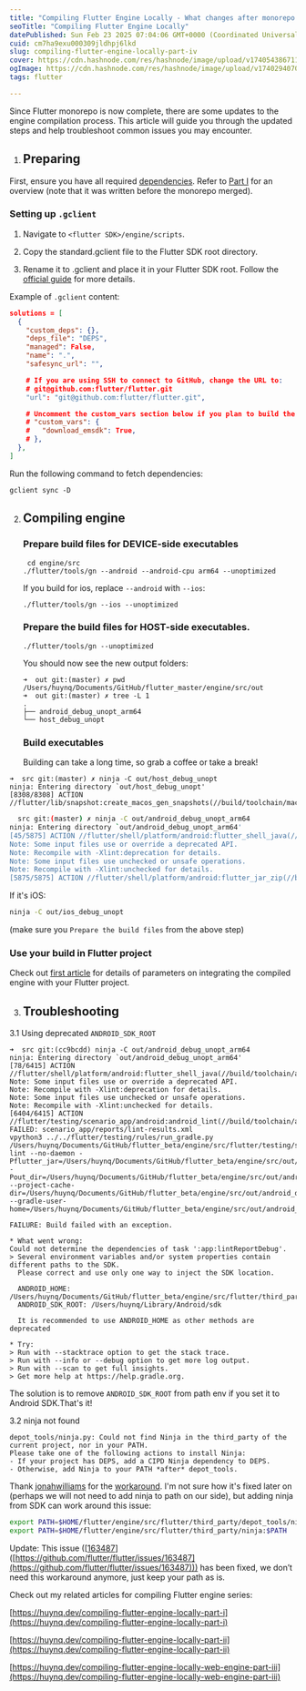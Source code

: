 ```yaml
---
title: "Compiling Flutter Engine Locally - What changes after monorepo (Part IV)"
seoTitle: "Compiling Flutter Engine Locally"
datePublished: Sun Feb 23 2025 07:04:06 GMT+0000 (Coordinated Universal Time)
cuid: cm7ha9exu000309jldhpj6lkd
slug: compiling-flutter-engine-locally-part-iv
cover: https://cdn.hashnode.com/res/hashnode/image/upload/v1740543867115/58712380-f0eb-44ed-99d1-80dd839deb76.webp
ogImage: https://cdn.hashnode.com/res/hashnode/image/upload/v1740294070058/3fb75603-a2c6-44bb-8673-7a77b5a1627a.jpeg
tags: flutter

---
```


Since Flutter monorepo is now complete, there are some updates to the engine compilation process. This article will guide you through the updated steps and help troubleshoot common issues you may encounter.

1. ## Preparing
    

First, ensure you have all required [dependencies](https://github.com/flutter/flutter/blob/master/engine/src/flutter/docs/contributing/Setting-up-the-Engine-development-environment.md#getting-dependencies). Refer to [Part I](https://huynq.dev/compiling-flutter-engine-locally-part-i) for an overview (note that it was written before the monorepo merged).

### Setting up `.gclient`

1. Navigate to `<flutter SDK>/engine/scripts`.
    
2. Copy the standard.gclient file to the Flutter SDK root directory.
    
3. Rename it to .gclient and place it in your Flutter SDK root. Follow the [official guide](https://github.com/flutter/flutter/blob/master/engine/README.md) for more details.
    

Example of `.gclient` content:

```json
solutions = [
  {
    "custom_deps": {},
    "deps_file": "DEPS",
    "managed": False,
    "name": ".",
    "safesync_url": "",

    # If you are using SSH to connect to GitHub, change the URL to:
    # git@github.com:flutter/flutter.git
    "url": "git@github.com:flutter/flutter.git",

    # Uncomment the custom_vars section below if you plan to build the web engine.
    # "custom_vars": {
    #   "download_emsdk": True,
    # },
  },
]
```

Run the following command to fetch dependencies:

```console
gclient sync -D
```

2. ## Compiling engine
    
    ### Prepare build files for DEVICE-side executables
    
    ```console
     cd engine/src
    ./flutter/tools/gn --android --android-cpu arm64 --unoptimized
    ```
    
    If you build for ios, replace `--android` with `--ios`:
    
    ```console
    ./flutter/tools/gn --ios --unoptimized
    ```
    
    ### Prepare the build files for HOST-side executables.
    
    ```console
    ./flutter/tools/gn --unoptimized
    ```
    
    You should now see the new output folders:
    
    ```console
    ➜  out git:(master) ✗ pwd
    /Users/huynq/Documents/GitHub/flutter_master/engine/src/out
    ➜  out git:(master) ✗ tree -L 1
    .
    ├── android_debug_unopt_arm64
    └── host_debug_unopt
    ```
    
    ### Build executables
    
    Building can take a long time, so grab a coffee or take a break!
    

```console
➜  src git:(master) ✗ ninja -C out/host_debug_unopt
ninja: Entering directory `out/host_debug_unopt'
[8308/8308] ACTION //flutter/lib/snapshot:create_macos_gen_snapshots(//build/toolchain/mac:clang_x64)
```

```bash
  src git:(master) ✗ ninja -C out/android_debug_unopt_arm64
ninja: Entering directory `out/android_debug_unopt_arm64'
[45/5875] ACTION //flutter/shell/platform/android:flutter_shell_java(//build/toolchain/android:clang_arm64)
Note: Some input files use or override a deprecated API.
Note: Recompile with -Xlint:deprecation for details.
Note: Some input files use unchecked or unsafe operations.
Note: Recompile with -Xlint:unchecked for details.
[5875/5875] ACTION //flutter/shell/platform/android:flutter_jar_zip(//build/toolchain/android:clang_arm64)
```

If it's iOS:

```bash
ninja -C out/ios_debug_unopt
```

(make sure you `Prepare the build files` from the above step)

### Use your build in Flutter project

Check out [first article](https://huynq.dev/compiling-flutter-engine-locally-part-i) for details of parameters on integrating the compiled engine with your Flutter project.

3. ## Troubleshooting
    

3.1 Using deprecated `ANDROID_SDK_ROOT`

```console
➜  src git:(cc9bcdd) ninja -C out/android_debug_unopt_arm64
ninja: Entering directory `out/android_debug_unopt_arm64'
[78/6415] ACTION //flutter/shell/platform/android:flutter_shell_java(//build/toolchain/android:clang_arm64)
Note: Some input files use or override a deprecated API.
Note: Recompile with -Xlint:deprecation for details.
Note: Some input files use unchecked or unsafe operations.
Note: Recompile with -Xlint:unchecked for details.
[6404/6415] ACTION //flutter/testing/scenario_app/android:android_lint(//build/toolchain/android:clang_arm64)
FAILED: scenario_app/reports/lint-results.xml 
vpython3 ../../flutter/testing/rules/run_gradle.py /Users/huynq/Documents/GitHub/flutter_beta/engine/src/flutter/testing/scenario_app/android lint --no-daemon -Pflutter_jar=/Users/huynq/Documents/GitHub/flutter_beta/engine/src/out/android_debug_unopt_arm64/flutter.jar -Pout_dir=/Users/huynq/Documents/GitHub/flutter_beta/engine/src/out/android_debug_unopt_arm64/scenario_app --project-cache-dir=/Users/huynq/Documents/GitHub/flutter_beta/engine/src/out/android_debug_unopt_arm64/scenario_app/.gradle --gradle-user-home=/Users/huynq/Documents/GitHub/flutter_beta/engine/src/out/android_debug_unopt_arm64/scenario_app/.gradle

FAILURE: Build failed with an exception.

* What went wrong:
Could not determine the dependencies of task ':app:lintReportDebug'.
> Several environment variables and/or system properties contain different paths to the SDK.
  Please correct and use only one way to inject the SDK location.
  
  ANDROID_HOME: /Users/huynq/Documents/GitHub/flutter_beta/engine/src/flutter/third_party/android_tools/sdk
  ANDROID_SDK_ROOT: /Users/huynq/Library/Android/sdk
  
  It is recommended to use ANDROID_HOME as other methods are deprecated

* Try:
> Run with --stacktrace option to get the stack trace.
> Run with --info or --debug option to get more log output.
> Run with --scan to get full insights.
> Get more help at https://help.gradle.org.
```

The solution is to remove `ANDROID_SDK_ROOT` from path env if you set it to Android SDK.That's it!

3.2 ninja not found

```console
depot_tools/ninja.py: Could not find Ninja in the third_party of the current project, nor in your PATH.
Please take one of the following actions to install Ninja:
- If your project has DEPS, add a CIPD Ninja dependency to DEPS.
- Otherwise, add Ninja to your PATH *after* depot_tools.
```

Thank [jonahwilliams](https://github.com/jonahwilliams) for the [workaround](https://github.com/flutter/flutter/issues/163487#issuecomment-2673643365). I'm not sure how it's fixed later on (perhaps we will not need to add ninja to path on our side), but adding ninja from SDK can work around this issue:

```bash
export PATH=$HOME/flutter/engine/src/flutter/third_party/depot_tools/ninja:$PATH
export PATH=$HOME/flutter/engine/src/flutter/third_party/ninja:$PATH
```

Update: This issue (\[[163487](https://github.com/flutter/flutter/issues/163487)\]([https://github.com/flutter/flutter/issues/163487](https://github.com/flutter/flutter/issues/163487))) has been fixed, we don’t need this workaround anymore, just keep your path as is.

Check out my related articles for compiling Flutter engine series:

[https://huynq.dev/compiling-flutter-engine-locally-part-i](https://huynq.dev/compiling-flutter-engine-locally-part-i)

[https://huynq.dev/compiling-flutter-engine-locally-part-ii](https://huynq.dev/compiling-flutter-engine-locally-part-ii)

[https://huynq.dev/compiling-flutter-engine-locally-web-engine-part-iii](https://huynq.dev/compiling-flutter-engine-locally-web-engine-part-iii)